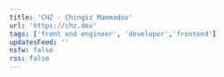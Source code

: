 ```yaml
---
title: 'CHZ - Chingiz Mammadov'
url: 'https://chz.dev'
tags: ['front end engineer', 'developer','frontend']
updatesFeed: ''
nsfw: false
rss: false
---
```

